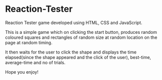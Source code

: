 # Reaction-Tester
Reaction Tester game developed using HTML, CSS and JavaScript.

This is a simple game which on clicking the start button, produces random coloured squares and rectangles of random size at random location on the page at random timing.

It then waits for the user to click the shape and displays the time elapsed(since the shape appeared and the click of the user), best-time, average-time and no of trials.

Hope you enjoy!
